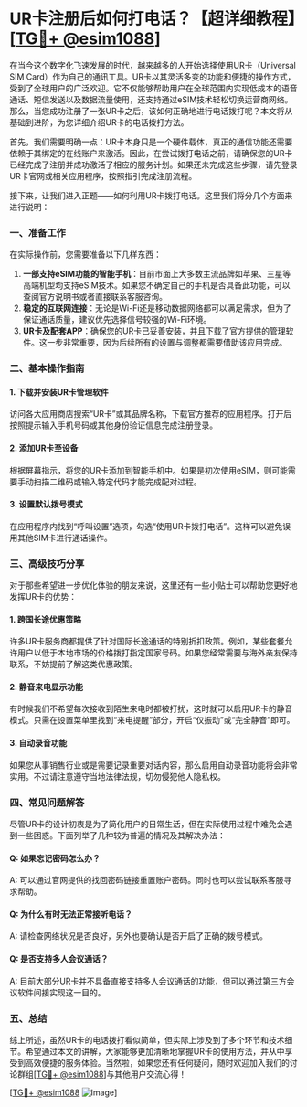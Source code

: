 # UR卡注册后如何打电话？【超详细教程】[[TG💪+ @esim1088](https://t.me/s/esim1088)]

在当今这个数字化飞速发展的时代，越来越多的人开始选择使用UR卡（Universal SIM Card）作为自己的通讯工具。UR卡以其灵活多变的功能和便捷的操作方式，受到了全球用户的广泛欢迎。它不仅能够帮助用户在全球范围内实现低成本的语音通话、短信发送以及数据流量使用，还支持通过eSIM技术轻松切换运营商网络。那么，当您成功注册了一张UR卡之后，该如何正确地进行电话拨打呢？本文将从基础到进阶，为您详细介绍UR卡的电话拨打方法。

首先，我们需要明确一点：UR卡本身只是一个硬件载体，真正的通信功能还需要依赖于其绑定的在线账户来激活。因此，在尝试拨打电话之前，请确保您的UR卡已经完成了注册并成功激活了相应的服务计划。如果还未完成这些步骤，请先登录UR卡官网或相关应用程序，按照指引完成注册流程。

接下来，让我们进入正题——如何利用UR卡拨打电话。这里我们将分几个方面来进行说明：

### 一、准备工作

在实际操作前，您需要准备以下几样东西：
1. **一部支持eSIM功能的智能手机**：目前市面上大多数主流品牌如苹果、三星等高端机型均支持eSIM技术。如果您不确定自己的手机是否具备此功能，可以查阅官方说明书或者直接联系客服咨询。
2. **稳定的互联网连接**：无论是Wi-Fi还是移动数据网络都可以满足需求，但为了保证通话质量，建议优先选择信号较强的Wi-Fi环境。
3. **UR卡及配套APP**：确保您的UR卡已妥善安装，并且下载了官方提供的管理软件。这一步非常重要，因为后续所有的设置与调整都需要借助该应用完成。

### 二、基本操作指南

#### 1. 下载并安装UR卡管理软件
访问各大应用商店搜索“UR卡”或其品牌名称，下载官方推荐的应用程序。打开后按照提示输入手机号码或其他身份验证信息完成注册登录。

#### 2. 添加UR卡至设备
根据屏幕指示，将您的UR卡添加到智能手机中。如果是初次使用eSIM，则可能需要手动扫描二维码或输入特定代码才能完成配对过程。

#### 3. 设置默认拨号模式
在应用程序内找到“呼叫设置”选项，勾选“使用UR卡拨打电话”。这样可以避免误用其他SIM卡进行通话操作。

### 三、高级技巧分享

对于那些希望进一步优化体验的朋友来说，这里还有一些小贴士可以帮助您更好地发挥UR卡的优势：

#### 1. 跨国长途优惠策略
许多UR卡服务商都提供了针对国际长途通话的特别折扣政策。例如，某些套餐允许用户以低于本地市场的价格拨打指定国家号码。如果您经常需要与海外亲友保持联系，不妨提前了解这类优惠政策。

#### 2. 静音来电显示功能
有时候我们不希望每次接收到陌生来电时都被打扰，这时就可以启用UR卡的静音模式。只需在设置菜单里找到“来电提醒”部分，开启“仅振动”或“完全静音”即可。

#### 3. 自动录音功能
如果您从事销售行业或是需要记录重要对话内容，那么启用自动录音功能将会非常实用。不过请注意遵守当地法律法规，切勿侵犯他人隐私权。

### 四、常见问题解答

尽管UR卡的设计初衷是为了简化用户的日常生活，但在实际使用过程中难免会遇到一些困惑。下面列举了几种较为普遍的情况及其解决办法：

#### Q: 如果忘记密码怎么办？
A: 可以通过官网提供的找回密码链接重置账户密码。同时也可以尝试联系客服寻求帮助。

#### Q: 为什么有时无法正常接听电话？
A: 请检查网络状况是否良好，另外也要确认是否开启了正确的拨号模式。

#### Q: 是否支持多人会议通话？
A: 目前大部分UR卡并不具备直接支持多人会议通话的功能，但可以通过第三方会议软件间接实现这一目的。

### 五、总结

综上所述，虽然UR卡的电话拨打看似简单，但实际上涉及到了多个环节和技术细节。希望通过本文的讲解，大家能够更加清晰地掌握UR卡的使用方法，并从中享受到高效便捷的服务体验。当然啦，如果您还有任何疑问，随时欢迎加入我们的讨论群组[[TG💪+ @esim1088](https://t.me/s/esim1088)]与其他用户交流心得！

[[TG💪+ @esim1088](https://t.me/s/esim1088) ![Image](https://i.postimg.cc/4NQfJmqS/Snipaste-2025-05-13-00-14-12.png)]